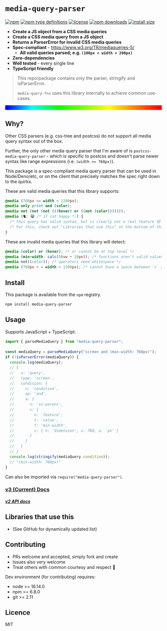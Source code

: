 # `media-query-parser`

[![npm](https://img.shields.io/npm/v/media-query-parser)](https://www.npmjs.com/package/media-query-parser)
[![npm type definitions](https://img.shields.io/npm/types/media-query-parser)](#)
[![license](https://img.shields.io/npm/l/media-query-parser)](#)
[![npm downloads](https://img.shields.io/npm/dw/media-query-parser)](https://www.npmjs.com/package/media-query-parser)
[![install size](https://packagephobia.com/badge?p=media-query-parser)](https://packagephobia.com/result?p=media-query-parser)

- **Create a JS object from a CSS media queries**
- **Create a CSS media query from a JS object**
- **Returns a ParserError for invalid CSS media queries**
- **Spec-compliant** - https://www.w3.org/TR/mediaqueries-5/
  - **All valid queries parsed; e.g. `(100px < width < 200px)`**
- **Zero-dependencies**
- **Well tested** - every single line
- **TypeScript friendly**

> This repo/package contains only the parser, stringify and isParserError.
>
> `media-query-fns` uses this library internally to achieve common use-cases.

![banner](banner.svg)

## Why?

Other CSS parsers (e.g. css-tree and postcss) do not support all media query syntax out of the box.

Further, the only other media query parser that I'm aware of is `postcss-media-query-parser` - which
is specific to postcss and doesn't parse newer syntax like range expressions (i.e.
`(width >= 768px)`).

This package is a spec-compliant media query parser that can be used in Node/Deno/etc, or on the
client that precisely matches the spec right down to the quirks.

These are valid media queries that this library supports:

```css
@media (768px <= width < 1200px);
@media only print and (color);
@media not (not (not (((hover) or ((not (color)))))));
@media (🐈: 😸 /* if cat happy */) {
  /* this query has valid syntax, but is clearly not a real feature 😿 */
  /* For this, check out "Libraries that use this" at the bottom of this README */
}
```

These are invalid media queries that this library will detect:

```css
@media (color) or (hover); /* or cannot be at top level */
@media (min-width: calc(50vw + 10px)); /* functions aren't valid values */
@media not((color)); /* operators need whitespace */
@media (768px < = width < 1200px); /* cannot have a space between `<` and `=` */
```

## Install

This package is available from the `npm` registry.

```sh
npm install media-query-parser
```

## Usage

Supports JavaScript + TypeScript:

```ts
import { parseMediaQuery } from "media-query-parser";

const mediaQuery = parseMediaQuery("screen and (min-width: 768px)");
if (!isParserError(mediaQuery)) {
  console.log(mediaQuery);
  // {
  //   n: 'query',
  //   type: 'screen',
  //   condition: {
  //     n: 'condition',
  //     op: 'and',
  //     a: {
  //       n: 'in-parens',
  //       v: {
  //         n: 'feature',
  //         t: 'value',
  //         f: 'min-width',
  //         v: { n: 'dimension', v: 768, u: 'px' }
  //       }
  //     }
  //   }
  // }
  console.log(stringify(mediaQuery.condition));
  // "(min-width: 768px)"
}
```

Can also be imported via `require("media-query-parser")`.

### [**v3 (Current) Docs**](https://tbjgolden.github.io/media-query-parser/)

#### [_v2 API docs_](https://github.com/tbjgolden/media-query-parser/tree/v2.0.2/docs/api#functions)

## Libraries that use this

- (See GitHub for dynamically updated list)

## Contributing

- PRs welcome and accepted, simply fork and create
- Issues also very welcome
- Treat others with common courtesy and respect 🤝

Dev environment (for contributing) requires:

- node >= 16.14.0
- npm >= 6.8.0
- git >= 2.11

## Licence

MIT
